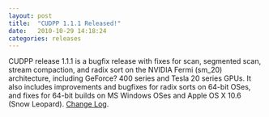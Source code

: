 ```yaml
---
layout: post
title:  "CUDPP 1.1.1 Released!"
date:   2010-10-29 14:18:24
categories: releases
---
```


CUDPP release 1.1.1 is a bugfix release with fixes for scan, segmented scan, stream compaction, and radix sort on the NVIDIA Fermi (sm_20) architecture, including GeForce? 400 series and Tesla 20 series GPUs. It also includes improvements and bugfixes for radix sorts on 64-bit OSes, and fixes for 64-bit builds on MS Windows OSes and Apple OS X 10.6 (Snow Leopard). [Change Log](http://cudpp.googlecode.com/svn/tags/1.1.1/cudpp/doc/html/changelog.html).
